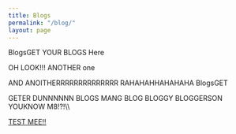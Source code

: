 ```yaml
---
title: Blogs
permalink: "/blog/"
layout: page
---
```

BlogsGET YOUR BLOGS Here

OH LOOK!!! ANOTHER one



AND ANOITHERRRRRRRRRRRRRR RAHAHAHHAHAHAHA BlogsGET


GETER DUNNNNNN BLOGS MANG BLOG BLOGGY BLOGGERSON YOUKNOW M8!?!\\\



<a href="/blog/test"> TEST MEE!! </a>
